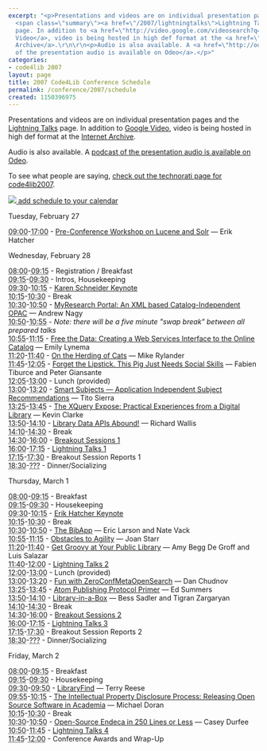 ```yaml
---
excerpt: "<p>Presentations and videos are on individual presentation pages and the
  <span class=\"summary\"><a href=\"/2007/lightningtalks\">Lightning Talks</a></span>
  page. In addition to <a href=\"http://video.google.com/videosearch?q=code4lib+2007&sitesearch=&start=0\">Google
  Video</a>, video is being hosted in high def format at the <a href=\"http://www.archive.org/search.php?query=code4lib%20AND%202007%20AND%20collection%3Aopensource_movies\">Internet
  Archive</a>.\r\n\r\n<p>Audio is also available. A <a href=\"http://odeo.com/channel/368053/view\">podcast
  of the presentation audio is available on Odeo</a>.</p>"
categories:
- code4lib 2007
layout: page
title: 2007 Code4Lib Conference Schedule
permalink: /conference/2007/schedule
created: 1150396975
---
```

<p>Presentations and videos are on individual presentation pages and the <span class="summary"><a href="/2007/lightningtalks">Lightning Talks</a></span> page. In addition to <a href="http://video.google.com/videosearch?q=code4lib+2007&sitesearch=&start=0">Google Video</a>, video is being hosted in high def format at the <a href="http://www.archive.org/search.php?query=code4lib%20AND%202007%20AND%20collection%3Aopensource_movies">Internet Archive</a>.

<p>Audio is also available. A <a href="http://odeo.com/channel/368053/view">podcast of the presentation audio is available on Odeo</a>.</p>

<p>To see what people are saying, <a href="http://technorati.com/posts/tag/code4lib2007">check out the technorati page for code4lib2007</a>.</p>

<p><a href="http://suda.co.uk/projects/X2V/get-vcal.php?uri=http://code4lib.org/2007/schedule"><img src="http://factorycity.net/projects/microformats%2Dicons/images/icon-hcalendar.png" border="0" /> add schedule to your calendar</a></p>


<p><span class="date">Tuesday, February 27</span></p>

<dl class="day">
<dt class="vevent" id="hcal2"><abbr class="dtstart" title="2007-02-27T09:00:00-05:00">09:00</abbr>-<abbr class="dtend" title="2007-02-27T017:00:00-05:00">17:00</abbr> - <span class="summary"><a href="/node/139">Pre-Conference Workshop on Lucene and Solr</a> &#151; Erik Hatcher</span></dt>
</dl>

<p><span class="date">Wednesday, February 28</span></p>

<dl class="day">

<dt class="vevent" id="hcal1"><abbr class="dtstart" title="2007-02-28T08:00:00-05:00">08:00</abbr>-<abbr class="dtend" title="2007-02-28T09:15:00-05:00">09:15</abbr> - <span class="summary">Registration / Breakfast</span></dt>
<dt class="vevent" id="hcal2"><abbr class="dtstart" title="2007-02-28T09:15:00-05:00">09:15</abbr>-<abbr class="dtend" title="2007-02-28T09:30:00-05:00">09:30</abbr> - <span class="summary">Intros, Housekeeping</span></dt>

<dt class="vevent" id="hcal3"><abbr class="dtstart" title="2007-02-28T09:30:00-05:00">09:30</abbr>-<abbr class="dtend" title="2007-02-28T10:15:00-05:00">10:15</abbr> - <span class="summary"><a href="/2007/schneider">Karen Schneider Keynote</a></span></dt>
<dt class="vevent" id="hcal4"><abbr class="dtstart" title="2007-02-28T10:15:00-05:00">10:15</abbr>-<abbr class="dtend" title="2007-02-28T10:30:00-05:00">10:30</abbr> - <span class="summary">Break</span></dt>

<dt class="vevent" id="hcal5"><abbr class="dtstart" title="2007-02-28T10:30:00-05:00">10:30</abbr>-<abbr class="dtend" title="2007-02-28T10:50:00-05:00">10:50</abbr> - <span class="summary"><a href="/2007/nagy">MyResearch Portal: An XML based Catalog-Independent OPAC</a> &#151; Andrew Nagy</span></dt>


<dt class="vevent" id="hcal5"><abbr class="dtstart" title="2007-02-28T10:50:00-05:00">10:50</abbr>-<abbr class="dtend" title="2007-02-28T10:55:00-05:00">10:55</abbr><span class="summary"> - <i>Note: there will be a five minute "swap break" between all prepared talks</i></span></dt>

<dt class="vevent" id="hcal6"><abbr class="dtstart" title="2007-02-28T10:55:00-05:00">10:55</abbr>-<abbr class="dtend" title="2007-02-28T11:15:00-05:00">11:15</abbr> - <span class="summary"><a href="/2007/lynema">Free the Data: Creating a Web Services Interface to the Online Catalog</a> &#151; Emily Lynema</span></dt>

<dt class="vevent" id="hcal7"><abbr class="dtstart" title="2007-02-28T11:20:00-05:00">11:20</abbr>-<abbr class="dtend" title="2007-02-28T11:40:00-05:00">11:40</abbr> - <span class="summary"><a href="/2007/rylander">On the Herding of Cats</a> &#151; Mike Rylander</span></dt>

<dt class="vevent" id="hcal8"><abbr class="dtstart" title="2007-02-28T11:45:00-05:00">11:45</abbr>-<abbr class="dtend" title="2007-02-28T12:05:00-05:00">12:05</abbr> - <span class="summary"><a href="/2007/tiburce">Forget the Lipstick. This Pig Just Needs Social Skills</a> &#151; Fabien Tiburce and Peter Giansante</span></dt>


<dt class="vevent" id="hcal9"><abbr class="dtstart" title="2007-02-28T12:05:00-05:00">12:05</abbr>-<abbr class="dtend" title="2007-02-28T13:00:00-05:00">13:00</abbr> - <span class="summary">Lunch (provided)</span></dt>

<dt class="vevent" id="hcal10"><abbr class="dtstart" title="2007-02-28T13:00:00-05:00">13:00</abbr>-<abbr class="dtend" title="2007-02-28T13:20:00-05:00">13:20</abbr> - <span class="summary"><a href="/2007/sierra">Smart Subjects &#151; Application Independent Subject Recommendations</a> &#151; Tito Sierra</span></dt>

<dt class="vevent" id="hcal11"><abbr class="dtstart" title="2007-02-28T13:25:00-05:00">13:25</abbr>-<abbr class="dtend" title="2007-02-28T13:45:00-05:00">13:45</abbr> - <span class="summary"><a href="/2007/clarke">The XQuery Expose: Practical Experiences from a Digital Library</a> &#151; Kevin Clarke</span></dt>

<dt class="vevent" id="hcal12"><abbr class="dtstart" title="2007-02-28T13:50:00-05:00">13:50</abbr>-<abbr class="dtend" title="2007-02-28T14:10:00-05:00">14:10</abbr> - <span class="summary"><a href="/2007/wallis">Library Data APIs Abound!</a> &#151; Richard Wallis</span></dt>

<dt class="vevent" id="hcal13"><abbr class="dtstart" title="2007-02-28T14:10:00-05:00">14:10</abbr>-<abbr class="dtend" title="2007-02-28T14:30:00-05:00">14:30</abbr> - <span class="summary">Break</span></dt>

<dt class="vevent" id="hcal14"><abbr class="dtstart" title="2007-02-28T14:30:00-05:00">14:30</abbr>-<abbr class="dtend" title="2007-02-28T16:00:00-05:00">16:00</abbr> - <span class="summary"><a href="/wiki/2007">Breakout Sessions 1</a></span></dt>

<dt class="vevent" id="hcal16"><abbr class="dtstart" title="2007-02-28T16:00:00-05:00">16:00</abbr>-<abbr class="dtend" title="2007-02-28T17:15:00-05:00">17:15</abbr> - <span class="summary"><a href="/2007/lightningtalks">Lightning Talks 1</a></span></dt>

<dt class="vevent" id="hcal17"><abbr class="dtstart" title="2007-02-28T17:15:00-05:00">17:15</abbr>-<abbr class="dtend" title="2007-02-28T17:30:00-05:00">17:30</abbr> - <span class="summary">Breakout Session Reports 1</span></dt>

<dt class="vevent" id="hcal18"><abbr class="dtstart" title="2007-02-28T18:30:00-05:00">18:30</abbr>-<abbr class="dtend" title="2007-02-28T21:00:00-05:00">???</abbr> - <span class="summary">Dinner/Socializing</span></dt>

</dl>

<p><span class="date">Thursday, March 1</span></p>

<dl class="day">

<dt class="vevent" id="hcal19"><abbr class="dtstart" title="2007-03-01T08:00:00-05:00">08:00</abbr>-<abbr class="dtend" title="2007-03-01T09:15:00-05:00">09:15</abbr> - <span class="summary">Breakfast</span></dt>

<dt class="vevent" id="hcal20"><abbr class="dtstart" title="2007-03-01T09:15:00-05:00">09:15</abbr>-<abbr class="dtend" title="2007-03-01T09:30:00-05:00">09:30</abbr> - <span class="summary">Housekeeping</span></dt>

<dt class="vevent" id="hcal21"><abbr class="dtstart" title="2007-03-01T09:30:00-05:00">09:30</abbr>-<abbr class="dtend" title="2007-03-01T10:15:00-05:00">10:15</abbr> - <span class="summary"><a href="/2007/hatcher">Erik Hatcher Keynote</a></span></dt>

<dt class="vevent" id="hcal22"><abbr class="dtstart" title="2007-03-01T10:15:00-05:00">10:15</abbr>-<abbr class="dtend" title="2007-03-01T10:30:00-05:00">10:30</abbr> - <span class="summary">Break</span></dt>

<dt class="vevent" id="hcal23"><abbr class="dtstart" title="2007-03-01T10:30:00-05:00">10:30</abbr>-<abbr class="dtend" title="2007-03-01T10:50:00-05:00">10:50</abbr> - <span class="summary"><a href="/2007/larson">The BibApp</a> &#151; Eric Larson and Nate Vack</span></dt>

<dt class="vevent" id="hcal24"><abbr class="dtstart" title="2007-03-01T10:55:00-05:00">10:55</abbr>-<abbr class="dtend" title="2007-03-01T11:15:00-05:00">11:15</abbr> - <span class="summary"><a href="/2007/starr">Obstacles to Agility</a> &#151; Joan Starr</span></dt>

<dt class="vevent" id="hcal25"><abbr class="dtstart" title="2007-03-01T11:20:00-05:00">11:20</abbr>-<abbr class="dtend" title="2007-03-01T11:40:00-05:00">11:40</abbr> - <span class="summary"><a href="/2007/degroff">Get Groovy at Your Public Library</a> &#151; Amy Begg De Groff and Luis Salazar</span></dt>

<dt class="vevent" id="hcal25"><abbr class="dtstart" title="2007-03-01T11:40:00-05:00">11:40</abbr>-<abbr class="dtend" title="2007-03-01T12:00:00-05:00">12:00</abbr> - <span class="summary"><a href="/2007/lightningtalks">Lightning Talks 2</a></span></dt>

<dt class="vevent" id="hcal26"><abbr class="dtstart" title="2007-03-01T12:00:00-05:00">12:00</abbr>-<abbr class="dtend" title="2007-03-01T13:00:00-05:00">13:00</abbr> - <span class="summary">Lunch (provided)</span></dt>

<dt class="vevent" id="hcal27"><abbr class="dtstart" title="2007-03-01T13:00:00-05:00">13:00</abbr>-<abbr class="dtend" title="2007-03-01T13:20:00-05:00">13:20</abbr> - <span class="summary"><a href="/2007/chudnov">Fun with ZeroConfMetaOpenSearch</a> &#151; Dan Chudnov</span></dt>

<dt class="vevent" id="hcal28"><abbr class="dtstart" title="2007-03-01T13:25:00-05:00">13:25</abbr>-<abbr class="dtend" title="2007-03-01T13:45:00-05:00">13:45</abbr> - <span class="summary"><a href="/2007/summers">Atom Publishing Protocol Primer</a> &#151; Ed Summers</span></dt>

<dt class="vevent" id="hcal29"><abbr class="dtstart" title="2007-03-01T13:50:00-05:00">13:50</abbr>-<abbr class="dtend" title="2007-03-01T14:10:00-05:00">14:10</abbr> - <span class="summary"><a href="/2007/sadler">Library-in-a-Box</a> &#151; Bess Sadler and Tigran Zargaryan</span></dt>

<dt class="vevent" id="hcal30"><abbr class="dtstart" title="2007-03-01T14:10:00-05:00">14:10</abbr>-<abbr class="dtend" title="2007-03-01T14:30:00-05:00">14:30</abbr> - <span class="summary">Break</span></dt>

<dt class="vevent" id="hcal31"><abbr class="dtstart" title="2007-03-01T14:30:00-05:00">14:30</abbr>-<abbr class="dtend" title="2007-03-01T16:00:00-05:00">16:00</abbr> - <span class="summary"><a href="/wiki/2007">Breakout Sessions 2</a></span></dt>

<dt class="vevent" id="hcal32"><abbr class="dtstart" title="2007-03-01T16:00:00-05:00">16:00</abbr>-<abbr class="dtend" title="2007-03-01T17:15:00-05:00">17:15</abbr> - <span class="summary"><a href="/2007/lightningtalks">Lightning Talks 3</a></span></dt>

<dt class="vevent" id="hcal33"><abbr class="dtstart" title="2007-03-01T17:15:00-05:00">17:15</abbr>-<abbr class="dtend" title="2007-03-01T17:30:00-05:00">17:30</abbr> - <span class="summary">Breakout Session Reports 2</span></dt>

<dt class="vevent" id="hcal34"><abbr class="dtstart" title="2007-03-01T18:30:00-05:00">18:30</abbr>-<abbr class="dtend" title="2007-03-01T21:00:00-05:00">???</abbr> - <span class="summary">Dinner/Socializing</span></dt>
</dl>

<p><span class="date">Friday, March 2</span></p>

<dl class="day">

<dt class="vevent" id="hcal35"><abbr class="dtstart" title="2007-03-02T08:00:00-05:00">08:00</abbr>-<abbr class="dtend" title="2007-03-02T09:15:00-05:00">09:15</abbr> - <span class="summary">Breakfast</span></dt>

<dt class="vevent" id="hcal36"><abbr class="dtstart" title="2007-03-02T09:15:00-05:00">09:15</abbr>-<abbr class="dtend" title="2007-03-02T09:30:00-05:00">09:30</abbr> - <span class="summary">Housekeeping</span></dt>

<dt class="vevent" id="hcal37"><abbr class="dtstart" title="2007-03-02T09:30:00-05:00">09:30</abbr>-<abbr class="dtend" title="2007-03-02T09:50:00-05:00">09:50</abbr> - <span class="summary"><a href="/2007/reese">LibraryFind</a> &#151; Terry Reese</span></dt>

<dt class="vevent" id="hcal38"><abbr class="dtstart" title="2007-03-02T09:55:00-05:00">09:55</abbr>-<abbr class="dtend" title="2007-03-02T10:15:00-05:00">10:15</abbr> - <span class="summary"><a href="/2007/doran">The Intellectual Property Disclosure Process: Releasing Open Source Software in Academia</a> &#151; Michael Doran</span></dt>

<dt class="vevent" id="hcal40"><abbr class="dtstart" title="2007-03-02T10:15:00-05:00">10:15</abbr>-<abbr class="dtend" title="2007-03-02T10:30:00-05:00">10:30</abbr> - <span class="summary">Break</span></dt>

<dt class="vevent" id="hcal39"><abbr class="dtstart" title="2007-03-02T10:30:00-05:00">10:30</abbr>-<abbr class="dtend" title="2007-03-02T10:50:00-05:00">10:50</abbr> - <span class="summary"><a href="/2007/durfee">Open-Source Endeca in 250 Lines or Less</a> &#151; Casey Durfee</span></dt>

<dt class="vevent" id="hcal41"><abbr class="dtstart" title="2007-03-02T10:50:00-05:00">10:50</abbr>-<abbr class="dtend" title="2007-03-02T11:45:00-05:00">11:45</abbr> - <span class="summary"><a href="/2007/lightningtalks">Lightning Talks 4</a></span></dt>

<dt class="vevent" id="hcal43"><abbr class="dtstart" title="2007-03-02T11:45:00-05:00">11:45</abbr>-<abbr class="dtend" title="2007-03-02T12:00:00-05:00">12:00</abbr> - <span class="summary">Conference Awards and Wrap-Up</span></dt>

</dl>

